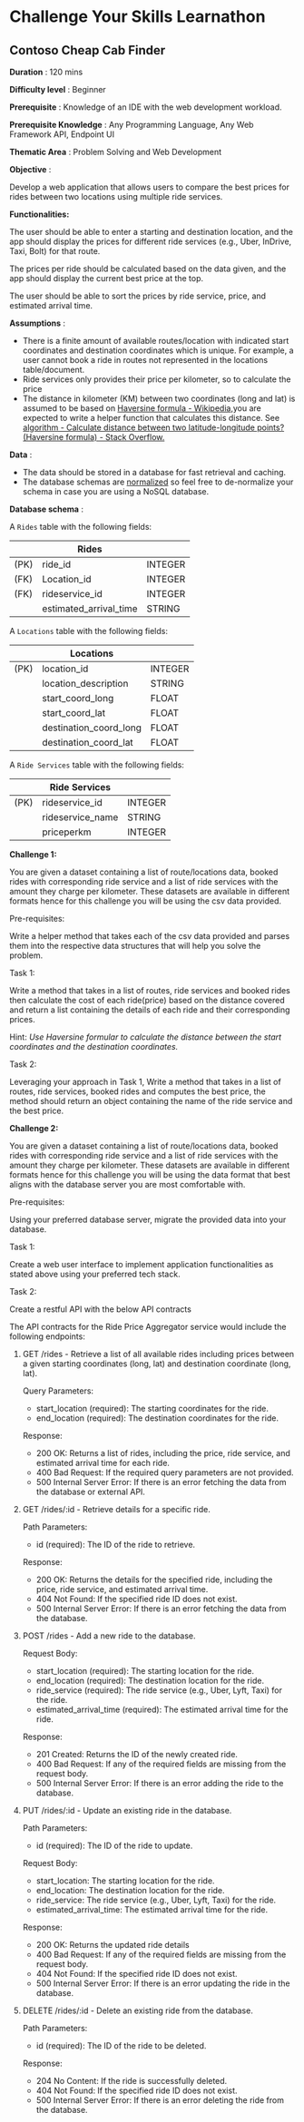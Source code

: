 # Challenge Your Skills Learnathon

## **Contoso Cheap Cab Finder**

**Duration** : 120 mins

**Difficulty level** : Beginner

**Prerequisite** : Knowledge of an IDE with the web development workload.

**Prerequisite Knowledge** : Any Programming Language, Any Web Framework API, Endpoint UI

**Thematic Area** : Problem Solving and Web Development

**Objective** :

Develop a web application that allows users to compare the best prices for rides between two locations using multiple ride services.

**Functionalities:**

The user should be able to enter a starting and destination location, and the app should display the prices for different ride services (e.g., Uber, InDrive, Taxi, Bolt) for that route.

The prices per ride should be calculated based on the data given, and the app should display the current best price at the top.

The user should be able to sort the prices by ride service, price, and estimated arrival time.

**Assumptions** :

- There is a finite amount of available routes/location with indicated start coordinates and destination coordinates which is unique. For example, a user cannot book a ride in routes not represented in the locations table/document.
- Ride services only provides their price per kilometer, so to calculate the price
- The distance in kilometer (KM) between two coordinates (long and lat) is assumed to be based on [Haversine formula - Wikipedia,](https://en.wikipedia.org/wiki/Haversine_formula)you are expected to write a helper function that calculates this distance. See [algorithm - Calculate distance between two latitude-longitude points? (Haversine formula) - Stack Overflow.](https://stackoverflow.com/questions/27928/calculate-distance-between-two-latitude-longitude-points-haversine-formula)

**Data** :

- The data should be stored in a database for fast retrieval and caching.
- The database schemas are [normalized](http://en.wikipedia.org/wiki/Database_normalization) so feel free to de-normalize your schema in case you are using a NoSQL database.

**Database schema** :

A `Rides` table with the following fields:

|      | Rides           |       |
|  --  | --------------- | ----- |
| (PK) | ride_id         | INTEGER |
| (FK) | Location_id     | INTEGER |
| (FK) | rideservice_id  | INTEGER |
|      | estimated_arrival_time | STRING |

A `Locations` table with the following fields:

|      | Locations       |       |
|  --  | --------------- | ----- |
| (PK) | location_id     | INTEGER |
|      | location_description | STRING |
|      | start_coord_long | FLOAT |
|      | start_coord_lat  | FLOAT |
|      | destination_coord_long | FLOAT |
|      | destination_coord_lat | FLOAT |

A `Ride Services` table with the following fields:

|      | Ride Services   |       |
|  --  | --------------- | ----- |
| (PK) | rideservice_id  | INTEGER |
|      | rideservice_name | STRING |
|      | priceperkm      | INTEGER |

**Challenge 1:**

You are given a dataset containing a list of route/locations data, booked rides with corresponding ride service and a list of ride services with the amount they charge per kilometer. These datasets are available in different formats hence for this challenge you will be using the csv data provided.

Pre-requisites:

Write a helper method that takes each of the csv data provided and parses them into the respective data structures that will help you solve the problem.

Task 1:

Write a method that takes in a list of routes, ride services and booked rides then calculate the cost of each ride(price) based on the distance covered and return a list containing the details of each ride and their corresponding prices.

Hint: _Use Haversine formular to calculate the distance between the start coordinates and the destination coordinates._

Task 2:

Leveraging your approach in Task 1, Write a method that takes in a list of routes, ride services, booked rides and computes the best price, the method should return an object containing the name of the ride service and the best price.

**Challenge 2:**

You are given a dataset containing a list of route/locations data, booked rides with corresponding ride service and a list of ride services with the amount they charge per kilometer. These datasets are available in different formats hence for this challenge you will be using the data format that best aligns with the database server you are most comfortable with.

Pre-requisites:

Using your preferred database server, migrate the provided data into your database.

Task 1:

Create a web user interface to implement application functionalities as stated above using your preferred tech stack.

Task 2:

Create a restful API with the below API contracts

The API contracts for the Ride Price Aggregator service would include the following endpoints:

1. GET /rides - Retrieve a list of all available rides including prices between a given starting coordinates (long, lat) and destination coordinate (long, lat).

    Query Parameters:

    - start\_location (required): The starting coordinates for the ride.
    - end\_location (required): The destination coordinates for the ride.

    Response:

    - 200 OK: Returns a list of rides, including the price, ride service, and estimated arrival time for each ride.
    - 400 Bad Request: If the required query parameters are not provided.
    - 500 Internal Server Error: If there is an error fetching the data from the database or external API.

2. GET /rides/:id - Retrieve details for a specific ride.

    Path Parameters:

    - id (required): The ID of the ride to retrieve.

    Response:

    - 200 OK: Returns the details for the specified ride, including the price, ride service, and estimated arrival time.
    - 404 Not Found: If the specified ride ID does not exist.
    - 500 Internal Server Error: If there is an error fetching the data from the database.

3. POST /rides - Add a new ride to the database.

    Request Body:

    - start\_location (required): The starting location for the ride.
    - end\_location (required): The destination location for the ride.
    - ride\_service (required): The ride service (e.g., Uber, Lyft, Taxi) for the ride.
    - estimated\_arrival\_time (required): The estimated arrival time for the ride.

    Response:

    - 201 Created: Returns the ID of the newly created ride.
    - 400 Bad Request: If any of the required fields are missing from the request body.
    - 500 Internal Server Error: If there is an error adding the ride to the database.

4. PUT /rides/:id - Update an existing ride in the database.

    Path Parameters:

    - id (required): The ID of the ride to update.

    Request Body:

    - start\_location: The starting location for the ride.
    - end\_location: The destination location for the ride.
    - ride\_service: The ride service (e.g., Uber, Lyft, Taxi) for the ride.
    - estimated\_arrival\_time: The estimated arrival time for the ride.

    Response:

    - 200 OK: Returns the updated ride details
    - 400 Bad Request: If any of the required fields are missing from the request body.
    - 404 Not Found: If the specified ride ID does not exist.
    - 500 Internal Server Error: If there is an error updating the ride in the database.

5. DELETE /rides/:id - Delete an existing ride from the database.

    Path Parameters:

    - id (required): The ID of the ride to be deleted.

    Response:

    - 204 No Content: If the ride is successfully deleted.
    - 404 Not Found: If the specified ride ID does not exist.
    - 500 Internal Server Error: If there is an error deleting the ride from the database.

